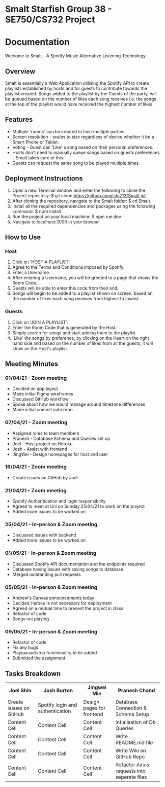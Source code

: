 # Smalt Starfish Group 38 - SE750/CS732 Project

# Documentation

Welcome to Smalt - A Spotify Music Alternative Listening Technology.

## Overview
Smalt is essentially a Web Application utilising the Spotify API to create playlists established by hosts and for guests to contribute towards the playlist created. Songs added to the playlist by the Guests of the party, will be queued based on the number of likes each song receives i.e. the songs at the top of the playlist would have received the highest number of likes. 

## Features
* Multiple 'rooms' can be created to host multiple parties.
* Screen resolution - scales to size regardless of device whether it be a Smart Phone or Tablet.  
* Voting - Guest can 'Like' a song based on their personal preferences.
* Hosts don't need to manually queue songs based on guests preferences - Smalt takes care of this. 
* Guests can request the same song to be played multiple times. 

## Deployment Instructions
1. Open a new Terminal window and enter the following to clone the Project repository: $ git clone https://github.com/jshi213/Smalt.git
2. After cloning the repository, navigate to the Smalt folder: $ cd Smalt
3. Install all the required dependencies and packages using the following command: $ npm install 
4. Run the project on your local machine: $ npm run dev
5. Navigate to localhost:3000 in your browser 

## How to Use

### Host
1. Click on 'HOST A PLAYLIST'.
2. Agree to the Terms and Conditions imposed by Spotify.
3. Enter a Username.
4. After entering a Username, you will be greeted to a page that shows the Room Code.
5. Guests will be able to enter this code from their end. 
6. Songs will begin to be added to a playlist shown on screen, based on the number of likes each song receives from highest to lowest. 

### Guests
1. Click on 'JOIN A PLAYLIST'.
2. Enter the Room Code that is generated by the Host.
3. Simply search for songs and start adding them to the playlist.
4. 'Like' the songs by preference, by clicking on the Heart on the right hand side and based on the number of likes from all the guests, it will show on the Host's playlist. 

## Meeting Minutes
### 01/04/21 - Zoom meeting
* Decided on app layout
* Made initial Figma wireframes
* Discussed GitHub workflow
* Spoke about how we would manage around timezone differences
* Made initial commit onto repo

### 07/04/21 - Zoom meeting
* Assigned roles to team members
* Pranesh - Database Schema and Queries set up
* Joel - Host project on Heroku
* Josh - Assist with frontend
* JingWei - Design homepages for host and user

### 16/04/21 - Zoom meeting
* Create issues on GitHub by Joel



### 21/04/21 - Zoom meeting
* Spotify Authentication and login responsibility 
* Agreed to meet at Uni on Sunday 25/04/21 to work on the project
* Added more issues to be worked on 

### 25/04/21 - In-person & Zoom meeting
* Discussed issues with backend
* Added more issues to be worked on

### 01/05/21 - In-person & Zoom meeting
* Discussed Spotify API documentation and the endpoints required
* Database having issues with saving songs to database
* Merged outstanding pull requests

### 05/05/21 - In-person & Zoom meeting
* Andrew's Canvas announcements today
* Decided Heroku is not necessary for deployment 
* Agreed on a mutual time to present the project in class
* Refactor of code
* Songs not playing

### 09/05/21 - In-person & Zoom meeting
* Refactor of code
* Fix any bugs
* Play/pause/stop functionality to be added
* Submitted the assignment

## Tasks Breakdown

| Joel Shin                | Josh Burton                       | Jingwei Min                | Pranesh Chand                                |
| ------------------------ | --------------------------------- | -------------------------- | -------------------------------------------- |
| Create issues on GitHub  | Spotify login and authentication  | Design pages for frontend  | Database Connection & Schema Setup           |
| Content Cell             | Content Cell                      | Content Cell               | Intialisation of Db Queries                  |
| Content Cell             | Content Cell                      | Content Cell               | Write README.md file                         |
| Content Cell             | Content Cell                      | Content Cell               | Write Wiki on GitHub Repo                    |
| Content Cell             | Content Cell                      | Content Cell               | Refactor Axios requests into seperate files  |


